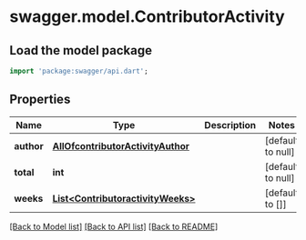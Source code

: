 # swagger.model.ContributorActivity

## Load the model package
```dart
import 'package:swagger/api.dart';
```

## Properties
Name | Type | Description | Notes
------------ | ------------- | ------------- | -------------
**author** | [**AllOfcontributorActivityAuthor**](AllOfcontributorActivityAuthor.md) |  | [default to null]
**total** | **int** |  | [default to null]
**weeks** | [**List&lt;ContributoractivityWeeks&gt;**](ContributoractivityWeeks.md) |  | [default to []]

[[Back to Model list]](../README.md#documentation-for-models) [[Back to API list]](../README.md#documentation-for-api-endpoints) [[Back to README]](../README.md)

